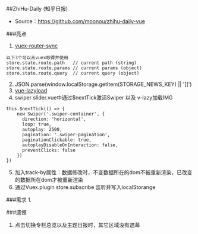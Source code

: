 ##ZhiHu-Daily (知乎日报)
- Source：https://github.com/moonou/zhihu-daily-vue

###亮点
1. [vuex-router-sync](https://segmentfault.com/q/1010000006063302)
```
以下3个可以从vuex取得并使用
store.state.route.path   // current path (string)
store.state.route.params // current params (object)
store.state.route.query  // current query (object)
```
2. JSON.parse(window.localStorage.getItem(STORAGE_NEWS_KEY) || '[]')
3. [vue-lazyload](https://www.npmjs.com/package/vue-lazyload#installation)
4. swiper slider.vue中通过$nextTick激活Swiper 以及 v-lazy加载IMG
```
this.$nextTick(() => {
    new Swiper('.swiper-container', {
      direction: 'horizontal',
      loop: true,
      autoplay: 2500,
      pagination: '.swiper-pagination',
      paginationClickable: true,
      autoplayDisableOnInteraction: false,
      preventClicks: false
    })
})
```
5. 加入track-by属性：数据修改时，不变数据所在的dom不被重新渲染，已改变的数据所在dom才被重新渲染
6. 通过Vuex.plugin store.subscribe 监听并写入localStorange

###需求
1.


###遗憾
1. 点击切换专栏总览以及主题日报时，其它区域没有遮幕
